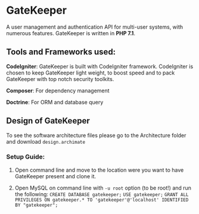 # GateKeeper
A user management and authentication API for multi-user systems, with numerous features. GateKeeper is written in __PHP 7.1__.

## Tools and Frameworks used:
__CodeIgniter__: GateKeeper is built with CodeIgniter framework. CodeIgniter is chosen to keep GateKeeper light weight, to boost speed and to pack GateKeeper with top notch security toolkits.

__Composer__: For dependency management

__Doctrine__: For ORM and database query

## Design of GateKeeper
To see the software architecture files please go to the Architecture folder and download `design.archimate`

### Setup Guide:
1. Open command line and move to the location were you want to have GateKeeper present and clone it.

2. Open MySQL on command line with ``-u root`` option (to be root!) and run the following:
``CREATE DATABASE gatekeeper;``
``USE gatekeeper;``
``GRANT ALL PRIVILEGES ON gatekeeper.* TO 'gatekeeper'@'localhost' IDENTIFIED BY "gatekeeper";``
